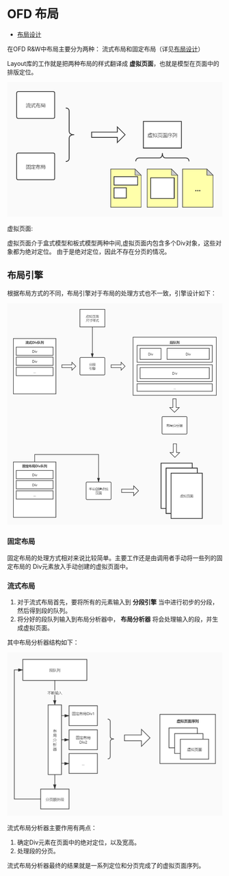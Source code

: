 # OFD 布局

- [布局设计](./doc/README.md)

在OFD R&W中布局主要分为两种： 流式布局和固定布局（详见[布局设计](./doc/README.md)）

Layout库的工作就是把两种布局的样式翻译成 **虚拟页面**，也就是模型在页面中的排版定位。

![Layout工作](./doc/Layout工作.jpg)

虚拟页面: 

虚拟页面介于盒式模型和板式模型两种中间,虚拟页面内包含多个Div对象，这些对象都为绝对定位。
由于是绝对定位，因此不存在分页的情况。

## 布局引擎

根据布局方式的不同，布局引擎对于布局的处理方式也不一致，引擎设计如下：

![布局引擎设计](./doc/布局引擎设计.jpg)

### 固定布局

固定布局的处理方式相对来说比较简单。主要工作还是由调用者手动将一些列的固定布局的
Div元素放入手动创建的虚拟页面中。

### 流式布局

1. 对于流式布局首先，要将所有的元素输入到 **分段引擎** 当中进行初步的分段，然后得到段的队列。
2. 将分好的段队列输入到布局分析器中， **布局分析器** 将会处理输入的段，并生成虚拟页面。

其中布局分析器结构如下：

![流式布局分析器](./doc/流式布局分析器.jpg)

流式布局分析器主要作用有两点：

1. 确定Div元素在页面中的绝对定位，以及宽高。
2. 处理段的分页。

流式布局分析器最终的结果就是一系列定位和分页完成了的虚拟页面序列。